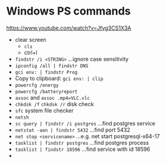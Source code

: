 # Windows PS commands

<https://www.youtube.com/watch?v=Jfvg3CS1X3A>

- clear screen
  - `cls`
  - ctrl+l
- `findstr /i <STRING>` ...ignore case sensitivity
- `ipconfig /all | findstr DNS`
- `gci env: | findstr Prog`
- Copy to clipboard: `gci env: | clip`
- `powercfg /energy`
- `powercfg /batteryreport`
- `assoc` and `assoc .mp4=VLC.vlc`
- `chkdsk /f` `chkdsk /r` disk check
- `sfc` system file checker
- `netsh`
- `sc query | findstr /i postgres` ...find postgres service
- `netstat -aon | findstr 5432` ...find port 5432
- `net stop <servicename>` ...e.g. net start postgresql-x64-17
- `tasklist | findstr postgres` ...find postgres process
- `tasklist | findstr 18596` ...find service with id 18596
-
